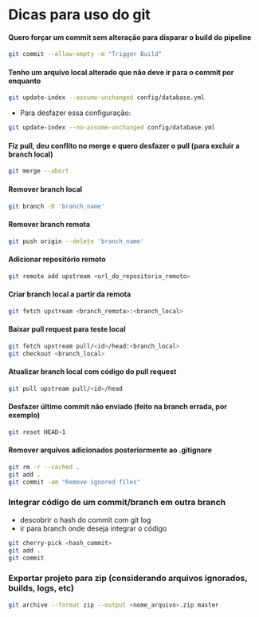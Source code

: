 # Dicas para uso do git

#### Quero forçar um commit sem alteração para disparar o build do pipeline
```sh
git commit --allow-empty -m "Trigger Build"
```

#### Tenho um arquivo local alterado que não deve ir para o commit por enquanto

```sh
git update-index --assume-unchanged config/database.yml
```
* Para desfazer essa configuração:
```sh
git update-index --no-assume-unchanged config/database.yml
```

#### Fiz pull, deu conflito no merge e quero desfazer o pull (para excluir a branch local)

```sh
git merge --abort
```

#### Remover branch local

```sh
git branch -D 'branch_name'
```

#### Remover branch remota

```sh
git push origin --delete 'branch_name'
```

#### Adicionar repositório remoto

```sh
git remote add upstream <url_do_repositorio_remoto>
```

#### Criar branch local a partir da remota

```sh
git fetch upstream <branch_remota>:<branch_local>
```

#### Baixar pull request para teste local

```sh
git fetch upstream pull/<id>/head:<branch_local>
git checkout <branch_local>
```

#### Atualizar branch local com código do pull request

```sh
git pull upstream pull/<id>/head
```

#### Desfazer último commit não enviado (feito na branch errada, por exemplo)

```sh
git reset HEAD~1
```

#### Remover arquivos adicionados posteriormente ao .gitignore

```sh
git rm -r --cached . 
git add .
git commit -am "Remove ignored files"
```

### Integrar código de um commit/branch em outra branch
* descobrir o hash do commit com git log
* ir para branch onde deseja integrar o código

```sh
git cherry-pick <hash_commit>
git add .
git commit
```

### Exportar projeto para zip (considerando arquivos ignorados, builds, logs, etc)

```sh
git archive --format zip --output <nome_arquivo>.zip master
```
